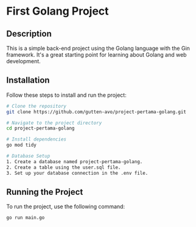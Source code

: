 # First Golang Project

## Description

This is a simple back-end project using the Golang language with the Gin framework. It's a great starting point for learning about Golang and web development.

## Installation

Follow these steps to install and run the project:

```bash
# Clone the repository
git clone https://github.com/gutten-avo/project-pertama-golang.git

# Navigate to the project directory
cd project-pertama-golang

# Install dependencies
go mod tidy

# Database Setup
1. Create a database named project-pertama-golang.
2. Create a table using the user.sql file.
3. Set up your database connection in the .env file.
```

## Running the Project
To run the project, use the following command:
```bash
go run main.go
```
